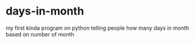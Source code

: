 # days-in-month
my first kinda program on python
telling people how many days in month based on number of month

